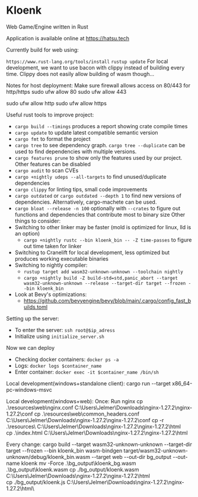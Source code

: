 # Kloenk

Web Game/Engine written in Rust

Application is available online at https://hatsu.tech

Currently build for web using:
<!-- https://github.com/gfx-rs/wgpu/wiki/Running-on-the-Web-with-WebGPU-and-WebGL -->
<!-- RUSTFLAGS=--cfg=web_sys_unstable_apis wasm-pack build --target web -->
<!-- Locally we use trunk to serve the application on the web page: https://trunkrs.dev/ -->
<!-- ``trunk serve'' will serve the application at localhost:8080 -->
<!-- We run ``cargo run'' to run the application as a standalone client. -->
``https://www.rust-lang.org/tools/install``
``rustup update``
For local development, we want to use bacon with clippy instead of building every time. Clippy does not easily allow building of wasm though...

Notes for host deployment: Make sure firewall allows access on 80/443 for http/https
sudo ufw allow 80
sudo ufw allow 443

sudo ufw allow http
sudo ufw allow https


Useful rust tools to improve project:
- ``cargo build --timings`` produces a report showing crate compile times
- ``cargo update`` to update latest compatible semantic version
- ``cargo fmt`` to format the project
- ``cargo tree`` to see dependency graph. ``cargo tree --duplicate`` can be used to find dependencies with multiple versions. 
- ``cargo features prune`` to show only the features used by our project. Other features can be disabled
- ``cargo audit`` to scan CVEs 
- ``cargo +nightly udeps --all-targets`` to find unused/duplicate dependencies 
- ``cargo clippy`` for linting tips, small code improvements 
- ``cargo outdated`` or ``cargo outdated --depth 1`` to find new versions of dependencies. Alternatively, cargo-machete can be used. 
- ``cargo bloat --release -n 100`` optionally with ``--crates`` to figure out functions and dependencies that contribute most to binary size
Other things to consider:
- Switching to other linker may be faster (mold is optimized for linux, lld is an option)
    - ``cargo +nightly rustc --bin kloenk_bin -- -Z time-passes`` to figure out time taken for linker
- Switching to Cranelift for local development, less optimized but produces working executable binaries
- Switching to nightly compiler:
    - ``rustup target add wasm32-unknown-unknown --toolchain nightly``
    - ``cargo +nightly build -Z build-std=std,panic_abort --target wasm32-unknown-unknown --release --target-dir target --frozen --bin kloenk_bin``
- Look at Bevy's optimizations:
    - https://github.com/bevyengine/bevy/blob/main/.cargo/config_fast_builds.toml

Setting up the server: 
- To enter the server: ``ssh root@$ip_adress``
- Initialize using ``initialize_server.sh``

Now we can deploy

- Checking docker containers: ``docker ps -a``
- Logs: ``docker logs $container_name``
- Enter container: ``docker exec -it $container_name /bin/sh``


Local development(windows+standalone client):
cargo run --target x86_64-pc-windows-msvc

Local development(windows+web):
Once:
Run nginx
cp .\resources\web\nginx.conf C:\Users\Jelmer\Downloads\nginx-1.27.2\nginx-1.27.2\conf
cp .\resources\web\common_headers.conf C:\Users\Jelmer\Downloads\nginx-1.27.2\nginx-1.27.2\conf
cp -r .\resources\ C:\Users\Jelmer\Downloads\nginx-1.27.2\nginx-1.27.2\html\
cp .\index.html C:\Users\Jelmer\Downloads\nginx-1.27.2\nginx-1.27.2\html

Every change:
cargo build --target wasm32-unknown-unknown --target-dir target --frozen --bin kloenk_bin
wasm-bindgen target/wasm32-unknown-unknown/debug/kloenk_bin.wasm --target web --out-dir bg_output --out-name kloenk
mv -Force .\bg_output\kloenk_bg.wasm .\bg_output\kloenk.wasm
cp ./bg_output/kloenk.wasm C:\Users\Jelmer\Downloads\nginx-1.27.2\nginx-1.27.2\html\
cp ./bg_output/kloenk.js C:\Users\Jelmer\Downloads\nginx-1.27.2\nginx-1.27.2\html\